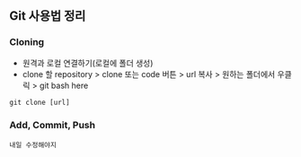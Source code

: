 ## Git 사용법 정리

### Cloning
- 원격과 로컬 연결하기(로컬에 폴더 생성)
- clone 할 repository > clone 또는 code 버튼 > url 복사 > 원하는 폴더에서 우클릭 > git bash here
```
git clone [url]
```

### Add, Commit, Push
```
내일 수정해야지
```
